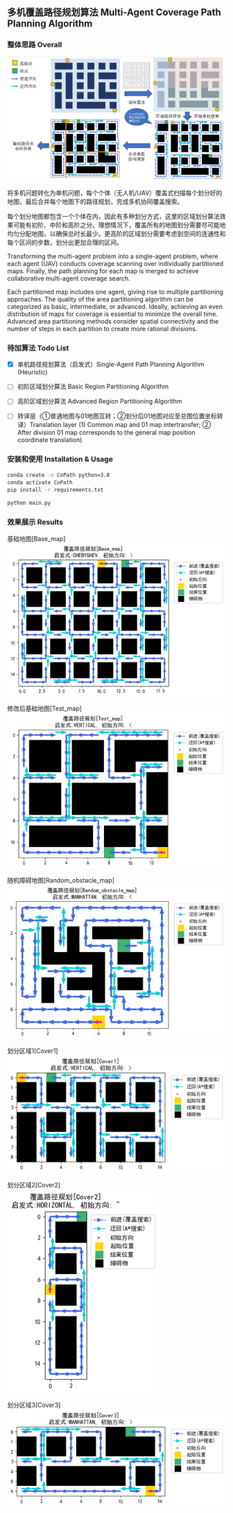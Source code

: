## 多机覆盖路径规划算法 Multi-Agent Coverage Path Planning Algorithm

### 整体思路 Overall  
![整体流程框架图](https://github.com/windycn/Multi-Agent-Coverage-Path-Planning-Algorithm/blob/main/images/framework.png)

将多机问题转化为单机问题，每个个体（无人机/UAV）覆盖式扫描每个划分好的地图，最后合并每个地图下的路径规划，完成多机协同覆盖搜索。

每个划分地图都包含一个个体在内，因此有多种划分方式，这里的区域划分算法效果可能有初阶、中阶和高阶之分。理想情况下，覆盖所有的地图划分需要尽可能地均匀分配地图，以确保总时长最少。更高阶的区域划分需要考虑到空间的连通性和每个区间的步数，划分出更加合理的区间。

Transforming the multi-agent problem into a single-agent problem, where each agent (UAV) conducts coverage scanning over individually partitioned maps. Finally, the path planning for each map is merged to achieve collaborative multi-agent coverage search.

Each partitioned map includes one agent, giving rise to multiple partitioning approaches. The quality of the area partitioning algorithm can be categorized as basic, intermediate, or advanced. Ideally, achieving an even distribution of maps for coverage is essential to minimize the overall time. Advanced area partitioning methods consider spatial connectivity and the number of steps in each partition to create more rational divisions.

### 待加算法 Todo List

- [x] 单机路径规划算法（启发式）Single-Agent Path Planning Algorithm (Heuristic)

- [ ] 初阶区域划分算法 Basic Region Partitioning Algorithm

- [ ] 高阶区域划分算法 Advanced Region Partitioning Algorithm
      
- [ ] 转译层（①普通地图与01地图互转；②划分后01地图对应至总图位置坐标转译）Translation layer (1) Common map and 01 map intertransfer; ② After division 01 map corresponds to the general map position coordinate translation)

### 安装和使用 Installation & Usage
```bash
conda create -n CoPath python=3.8
conda activate CoPath
pip install -r requirements.txt
```

```bash
python main.py
```
### 效果展示 Results
基础地图[Base_map]  
![Base_map](https://github.com/windycn/Multi-Agent-Coverage-Path-Planning-Algorithm/blob/main/images/Base_map.png)

修改后基础地图[Test_map]  
![Test_map](https://github.com/windycn/Multi-Agent-Coverage-Path-Planning-Algorithm/blob/main/images/Test_map.png)

随机障碍地图[Random_obstacle_map]  
![Random_obstacle_map](https://github.com/windycn/Multi-Agent-Coverage-Path-Planning-Algorithm/blob/main/images/Random_obstacle_map.png)

划分区域1[Cover1]  
![Cover1](https://github.com/windycn/Multi-Agent-Coverage-Path-Planning-Algorithm/blob/main/images/Cover1.png)

划分区域2[Cover2]  
![Cover2](https://github.com/windycn/Multi-Agent-Coverage-Path-Planning-Algorithm/blob/main/images/Cover2.png)

划分区域3[Cover3]  
![Cover3](https://github.com/windycn/Multi-Agent-Coverage-Path-Planning-Algorithm/blob/main/images/Cover3.png)
